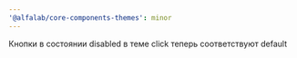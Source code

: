 ```yaml
---
'@alfalab/core-components-themes': minor
---
```


Кнопки в состоянии disabled в теме click теперь соответствуют default
